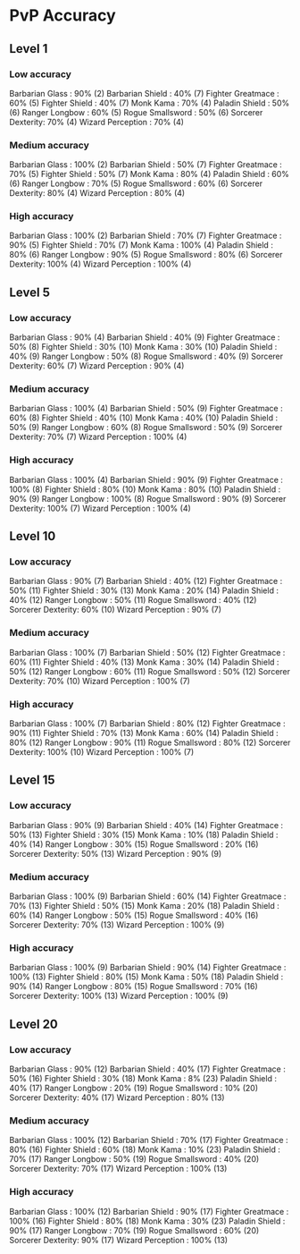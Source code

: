 # PvP Accuracy

## Level 1

### Low accuracy
Barbarian Glass   : 90% (2)
Barbarian Shield  : 40% (7)
Fighter Greatmace : 60% (5)
Fighter Shield    : 40% (7)
Monk Kama         : 70% (4)
Paladin Shield    : 50% (6)
Ranger Longbow    : 60% (5)
Rogue Smallsword  : 50% (6)
Sorcerer Dexterity: 70% (4)
Wizard Perception : 70% (4)

### Medium accuracy
Barbarian Glass   : 100% (2)
Barbarian Shield  : 50% (7)
Fighter Greatmace : 70% (5)
Fighter Shield    : 50% (7)
Monk Kama         : 80% (4)
Paladin Shield    : 60% (6)
Ranger Longbow    : 70% (5)
Rogue Smallsword  : 60% (6)
Sorcerer Dexterity: 80% (4)
Wizard Perception : 80% (4)

### High accuracy
Barbarian Glass   : 100% (2)
Barbarian Shield  : 70% (7)
Fighter Greatmace : 90% (5)
Fighter Shield    : 70% (7)
Monk Kama         : 100% (4)
Paladin Shield    : 80% (6)
Ranger Longbow    : 90% (5)
Rogue Smallsword  : 80% (6)
Sorcerer Dexterity: 100% (4)
Wizard Perception : 100% (4)

## Level 5

### Low accuracy
Barbarian Glass   : 90% (4)
Barbarian Shield  : 40% (9)
Fighter Greatmace : 50% (8)
Fighter Shield    : 30% (10)
Monk Kama         : 30% (10)
Paladin Shield    : 40% (9)
Ranger Longbow    : 50% (8)
Rogue Smallsword  : 40% (9)
Sorcerer Dexterity: 60% (7)
Wizard Perception : 90% (4)

### Medium accuracy
Barbarian Glass   : 100% (4)
Barbarian Shield  : 50% (9)
Fighter Greatmace : 60% (8)
Fighter Shield    : 40% (10)
Monk Kama         : 40% (10)
Paladin Shield    : 50% (9)
Ranger Longbow    : 60% (8)
Rogue Smallsword  : 50% (9)
Sorcerer Dexterity: 70% (7)
Wizard Perception : 100% (4)

### High accuracy
Barbarian Glass   : 100% (4)
Barbarian Shield  : 90% (9)
Fighter Greatmace : 100% (8)
Fighter Shield    : 80% (10)
Monk Kama         : 80% (10)
Paladin Shield    : 90% (9)
Ranger Longbow    : 100% (8)
Rogue Smallsword  : 90% (9)
Sorcerer Dexterity: 100% (7)
Wizard Perception : 100% (4)

## Level 10

### Low accuracy
Barbarian Glass   : 90% (7)
Barbarian Shield  : 40% (12)
Fighter Greatmace : 50% (11)
Fighter Shield    : 30% (13)
Monk Kama         : 20% (14)
Paladin Shield    : 40% (12)
Ranger Longbow    : 50% (11)
Rogue Smallsword  : 40% (12)
Sorcerer Dexterity: 60% (10)
Wizard Perception : 90% (7)

### Medium accuracy
Barbarian Glass   : 100% (7)
Barbarian Shield  : 50% (12)
Fighter Greatmace : 60% (11)
Fighter Shield    : 40% (13)
Monk Kama         : 30% (14)
Paladin Shield    : 50% (12)
Ranger Longbow    : 60% (11)
Rogue Smallsword  : 50% (12)
Sorcerer Dexterity: 70% (10)
Wizard Perception : 100% (7)

### High accuracy
Barbarian Glass   : 100% (7)
Barbarian Shield  : 80% (12)
Fighter Greatmace : 90% (11)
Fighter Shield    : 70% (13)
Monk Kama         : 60% (14)
Paladin Shield    : 80% (12)
Ranger Longbow    : 90% (11)
Rogue Smallsword  : 80% (12)
Sorcerer Dexterity: 100% (10)
Wizard Perception : 100% (7)

## Level 15

### Low accuracy
Barbarian Glass   : 90% (9)
Barbarian Shield  : 40% (14)
Fighter Greatmace : 50% (13)
Fighter Shield    : 30% (15)
Monk Kama         : 10% (18)
Paladin Shield    : 40% (14)
Ranger Longbow    : 30% (15)
Rogue Smallsword  : 20% (16)
Sorcerer Dexterity: 50% (13)
Wizard Perception : 90% (9)

### Medium accuracy
Barbarian Glass   : 100% (9)
Barbarian Shield  : 60% (14)
Fighter Greatmace : 70% (13)
Fighter Shield    : 50% (15)
Monk Kama         : 20% (18)
Paladin Shield    : 60% (14)
Ranger Longbow    : 50% (15)
Rogue Smallsword  : 40% (16)
Sorcerer Dexterity: 70% (13)
Wizard Perception : 100% (9)

### High accuracy
Barbarian Glass   : 100% (9)
Barbarian Shield  : 90% (14)
Fighter Greatmace : 100% (13)
Fighter Shield    : 80% (15)
Monk Kama         : 50% (18)
Paladin Shield    : 90% (14)
Ranger Longbow    : 80% (15)
Rogue Smallsword  : 70% (16)
Sorcerer Dexterity: 100% (13)
Wizard Perception : 100% (9)

## Level 20

### Low accuracy
Barbarian Glass   : 90% (12)
Barbarian Shield  : 40% (17)
Fighter Greatmace : 50% (16)
Fighter Shield    : 30% (18)
Monk Kama         : 8% (23)
Paladin Shield    : 40% (17)
Ranger Longbow    : 20% (19)
Rogue Smallsword  : 10% (20)
Sorcerer Dexterity: 40% (17)
Wizard Perception : 80% (13)

### Medium accuracy
Barbarian Glass   : 100% (12)
Barbarian Shield  : 70% (17)
Fighter Greatmace : 80% (16)
Fighter Shield    : 60% (18)
Monk Kama         : 10% (23)
Paladin Shield    : 70% (17)
Ranger Longbow    : 50% (19)
Rogue Smallsword  : 40% (20)
Sorcerer Dexterity: 70% (17)
Wizard Perception : 100% (13)

### High accuracy
Barbarian Glass   : 100% (12)
Barbarian Shield  : 90% (17)
Fighter Greatmace : 100% (16)
Fighter Shield    : 80% (18)
Monk Kama         : 30% (23)
Paladin Shield    : 90% (17)
Ranger Longbow    : 70% (19)
Rogue Smallsword  : 60% (20)
Sorcerer Dexterity: 90% (17)
Wizard Perception : 100% (13)
